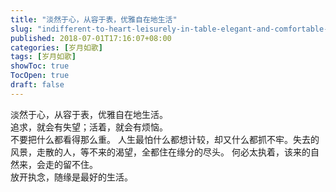 ```yaml
---
title: "淡然于心，从容于表，优雅自在地生活"
slug: "indifferent-to-heart-leisurely-in-table-elegant-and-comfortable-in-life"
published: 2018-07-01T17:16:07+08:00
categories: [岁月如歌]
tags: [岁月如歌]
showToc: true
TocOpen: true
draft: false
---
```

淡然于心，从容于表，优雅自在地生活。  
追求，就会有失望；活着，就会有烦恼。  
不要把什么都看得那么重。 
人生最怕什么都想计较，却又什么都抓不牢。失去的风景，走散的人，等不来的渴望，全都住在缘分的尽头。 
何必太执着，该来的自然来，会走的留不住。    
放开执念，随缘是最好的生活。